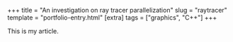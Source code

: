 +++
title = "An investigation on ray tracer parallelization"
slug = "raytracer"
template = "portfolio-entry.html"
[extra]
tags = ["graphics", "C++"]
+++

This is my article.
